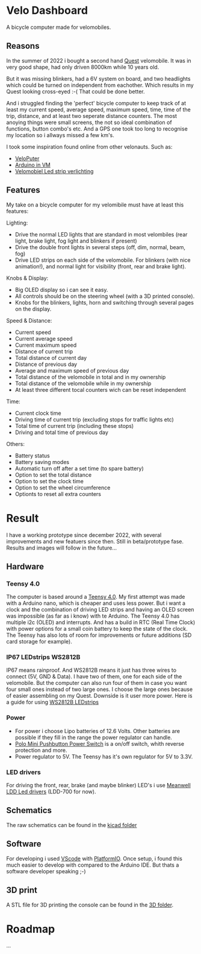# Velo Dashboard

A bicycle computer made for velomobiles.

## Reasons

In the summer of 2022 i bought a second hand [Quest](https://www.velomobiel.nl/quest/) velomobile.
It was in very good shape, had only driven 8000km while 10 years old.

But it was missing blinkers, had a 6V system on board, and two headlights which could be turned on independent from eachother. Which results in my Quest looking cross-eyed :-(
That could be done better.

And i struggled finding the 'perfect' bicycle computer to keep track of at least my current speed, average speed, maximum speed, time, time of the trip, distance, and at least two seperate distance counters.
The most anoying things were small screens, the not so ideal combination of functions, button combo's etc. And a GPS one took too long to recognise my location so i allways missed a few km's.

I took some inspiration found online from other velonauts. Such as:
- [VeloPuter](https://veloputer.wordpress.com/about/)
- [Arduino in VM](https://quest.robbroek.nl/search/label/arduino)
- [Velomobiel Led strip verlichting](https://bickyenzijnfietsen.blogspot.com/2018/10/velomobiel-led-strip-verlichting.html)

## Features

My take on a bicycle computer for my velomibile must have at least this features:

Lighting:
- Drive the normal LED lights that are standard in most velombiles (rear light, brake light, fog light and blinkers if present)
- Drive the double front lights in several steps (off, dim, normal, beam, fog)
- Drive LED strips on each side of the velomobile. For blinkers (with nice animation!), and normal light for visibility (front, rear and brake light).

Knobs & Display:
- Big OLED display so i can see it easy.
- All controls should be on the steering wheel (with a 3D printed console).
- Knobs for the blinkers, lights, horn and switching through several pages on the display.

Speed & Distance:
- Current speed
- Current average speed
- Current maximum speed
- Distance of current trip
- Total distance of current day
- Distance of previous day 
- Average and maximum speed of previous day
- Total distance of the velomobile in total and in my ownership
- Total distance of the velomobile while in my ownership
- At least three different tocal counters wich can be reset independent
  
Time:
- Current clock time
- Driving time of current trip (excluding stops for traffic lights etc)
- Total time of current trip (including these stops)
- Driving and total time of previous day
  
Others:
- Battery status
- Battery saving modes
- Automatic turn off after a set time (to spare battery)
- Option to set the total distance
- Option to set the clock time
- Option to set the wheel circumference
- Optionts to reset all extra counters
  
# Result

I have a working prototype since december 2022, with several improvements and new featuers since then. Still in beta/prototype fase. Results and images will follow in the future...

## Hardware

### Teensy 4.0

The computer is based around a [Teensy 4.0](https://www.pjrc.com/store/teensy40.html). My first attempt was made with a Arduino nano, which is cheaper and uses less power. But i want a clock and the combination of driving LED strips and having an OLED screen was impossible (as far as i know) with te Arduino. The Teensy 4.0 has multiple i2c (OLED) and interrupts. And has a build in RTC (Real Time Clock) with power options for a small coin battery to keep the state of the clock. The Teensy has also lots of room for improvements or future additions (SD card storage for example).

### IP67 LEDstrips WS2812B

IP67 means rainproof. And WS2812B means it just has three wires to connect (5V, GND & Data). I have two of them, one for each side of the velomobile. But the computer can also run four of them in case you want four small ones instead of two large ones. I choose the large ones because of easier assembling on my Quest. Downside is it user more power.
Here is a guide for using [WS2812B LEDstrips](https://randomnerdtutorials.com/guide-for-ws2812b-addressable-rgb-led-strip-with-arduino/)

### Power

- For power i choose Lipo batteries of 12.6 Volts. Other batteries are possible if they fill in the range the power regulator can handle.
- [Polo Mini Pushbutton Power Switch](https://www.pololu.com/product/2809) is a on/off switch, whith reverse protection and more.
- Power regulator to 5V. The Teensy has it's own regulator for 5V to 3.3V.

### LED drivers

For driving the front, rear, brake (and maybe blinker) LED's i use [Meanwell LDD Led drivers](https://www.meanwell.com/webapp/product/search.aspx?prod=LDD-L) (LDD-700 for now).

## Schematics

The raw schematics can be found in the [kicad folder](./kicad)

## Software

For developing i used [VScode](https://code.visualstudio.com/) with [PlatformIO](https://platformio.org/). Once setup, i found this much easier to develop with compared to the Arduino IDE. But thats a software developer speaking ;-)

## 3D print

A STL file for 3D printing the console can be found in the [3D folder](./3d).

# Roadmap

...


